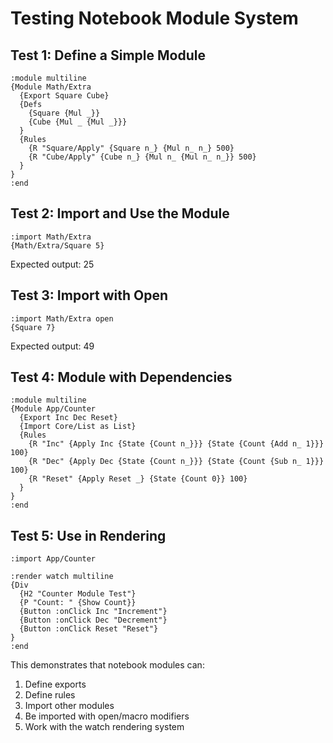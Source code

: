 # Testing Notebook Module System

## Test 1: Define a Simple Module

```syma
:module multiline
{Module Math/Extra
  {Export Square Cube}
  {Defs
    {Square {Mul _}}
    {Cube {Mul _ {Mul _}}}
  }
  {Rules
    {R "Square/Apply" {Square n_} {Mul n_ n_} 500}
    {R "Cube/Apply" {Cube n_} {Mul n_ {Mul n_ n_}} 500}
  }
}
:end
```

## Test 2: Import and Use the Module

```syma
:import Math/Extra
{Math/Extra/Square 5}
```

Expected output: 25

## Test 3: Import with Open

```syma
:import Math/Extra open
{Square 7}
```

Expected output: 49

## Test 4: Module with Dependencies

```syma
:module multiline
{Module App/Counter
  {Export Inc Dec Reset}
  {Import Core/List as List}
  {Rules
    {R "Inc" {Apply Inc {State {Count n_}}} {State {Count {Add n_ 1}}} 100}
    {R "Dec" {Apply Dec {State {Count n_}}} {State {Count {Sub n_ 1}}} 100}
    {R "Reset" {Apply Reset _} {State {Count 0}} 100}
  }
}
:end
```

## Test 5: Use in Rendering

```syma
:import App/Counter

:render watch multiline
{Div
  {H2 "Counter Module Test"}
  {P "Count: " {Show Count}}
  {Button :onClick Inc "Increment"}
  {Button :onClick Dec "Decrement"}
  {Button :onClick Reset "Reset"}
}
:end
```

This demonstrates that notebook modules can:
1. Define exports
2. Define rules
3. Import other modules
4. Be imported with open/macro modifiers
5. Work with the watch rendering system